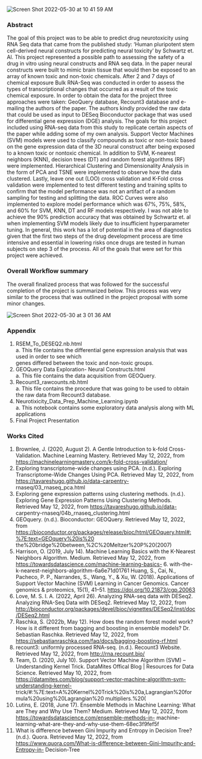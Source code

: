 

![Screen Shot 2022-05-30 at 10 41 59 AM](https://user-images.githubusercontent.com/90015489/171015553-b39b55e0-19ba-465c-8456-2e25d88b4b5c.png)


### Abstract

The goal of this project was to be able to predict drug neurotoxicity using RNA Seq data that came from
the published study: ‘Human pluripotent stem cell-derived neural constructs for predicting neural toxicity’ by
Schwartz et. Al. This project represented a possible path to assessing the safety of a drug in vitro using neural
constructs and RNA seq data. In the paper neural constructs were built to mimic brain tissue that would then
be exposed to an array of known toxic and non-toxic chemicals. After 2 and 7 days of chemical exposure Bulk
RNA-Seq was conducted in order to assess the types of transcriptional changes that occurred as a result of the
toxic chemical exposure.
In order to obtain the data for the project three approaches were taken: GeoQuery database, Recount3
database and e-mailing the authors of the paper. The authors kindly provided the raw data that could be used
as input to DESeq Bioconductor package that was used for differential gene expression (DGE) analysis.
The goals for this project included using RNA-seq data from this study to replicate certain aspects of the
paper while adding some of my own analysis. Support Vector Machines (SVM) models were used to classify
compounds as toxic or non-toxic based on the gene expression data of the 3D neural construct after being
exposed to a known toxic or nontoxic chemical. In addition to SVM, K-nearest neighbors (KNN), decision trees
(DT) and random forest algorithms (RF) were implemented. Hierarchical Clustering and Dimensionality Analysis
in the form of PCA and TSNE were implemented to observe how the data clustered. Lastly, leave one out (LOO)
cross validation and K-Fold cross validation were implemented to test different testing and training splits to
confirm that the model performance was not an artifact of a random sampling for testing and splitting the data.
ROC Curves were also implemented to explore model performance which was 67%, 75%, 58%, and 60% for
SVM, KNN, DT and RF models respectively. I was not able to achieve the 90% prediction accuracy that was
obtained by Schwartz et. al when implementing SVM models likely due to insufficient hyperparameter tuning.
In general, this work has a lot of potential in the area of diagnostics given that the first two steps of the drug
development process are time intensive and essential in lowering risks once drugs are tested in human subjects
on step 3 of the process. All of the goals that were set for this project were achieved.

### Overall Workflow summary
The overall finalized process that was followed for the successful completion of the project is summarized
below. This process was very similar to the process that was outlined in the project proposal with some minor
changes. 

![Screen Shot 2022-05-30 at 3 01 36 AM](https://user-images.githubusercontent.com/90015489/170935405-cf75ec5c-8f10-4d88-8eb8-67d5c46596f4.png)

### Appendix

1. RSEM_To_DESEQ2.nb.html <br>
a. This file contains the differential gene expression analysis that was used in order to see which <br>
genes differed between the toxic and non-toxic groups.  <br>
2. GEOQuery Data Exploration- Neural Constructs.html <br>
a. This file contains the data acquisition from GEOQuery. <br>
3. Recount3_rawcounts.nb.html <br>
a. This file contains the procedure that was going to be used to obtain the raw data from Recount3 database. <br>
4. Neurotixicity_Data_Prep_Machine_Learning.ipynb <br>
a. This notebook contains some exploratory data analysis along with ML applications <br>
5. Final Project Presentation 

### Works Cited

1. Brownlee, J. (2020, August 2). A Gentle Introduction to k-fold Cross-Validation. Machine Learning Mastery. Retrieved May 12, 2022, from https://machinelearningmastery.com/k-fold-cross-validation/
2. Exploring transcriptome-wide changes using PCA. (n.d.). Exploring Transcriptome-Wide Changes Using
PCA. Retrieved May 12, 2022, from https://tavareshugo.github.io/data-carpentry-
rnaseq/03_rnaseq_pca.html
3. Exploring gene expression patterns using clustering methods. (n.d.). Exploring Gene Expression Patterns
Using Clustering Methods. Retrieved May 12, 2022, from https://tavareshugo.github.io/data-
carpentry-rnaseq/04b_rnaseq_clustering.html
4. GEOquery. (n.d.). Bioconductor: GEOQuery. Retrieved May 12, 2022, from
https://bioconductor.org/packages/release/bioc/html/GEOquery.html#:%7E:text=GEOquery%20is%20
the%20bridge%20between,%2C%20Meltzer%20P%20(2007)
5. Harrison, O. (2019, July 14). Machine Learning Basics with the K-Nearest Neighbors Algorithm.
Medium. Retrieved May 12, 2022, from https://towardsdatascience.com/machine-learning-basics- 6. with-the-k-nearest-neighbors-algorithm-6a6e71d01761
Huang, S., Cai, N., Pacheco, P. P., Narrandes, S., Wang, Y., & Xu, W. (2018). Applications of Support Vector Machine (SVM) Learning in Cancer Genomics. Cancer genomics & proteomics, 15(1), 41–51.  https://doi.org/10.21873/cgp.20063
7. Love, M. S. I. A. (2022, April 26). Analyzing RNA-seq data with DESeq2. Analyzing RNA-Seq Data with DESeq2. Retrieved May 12, 2022, from http://bioconductor.org/packages/devel/bioc/vignettes/DESeq2/inst/doc/DESeq2.html
8. Raschka, S. (2022b, May 12). How does the random forest model work? How is it different from bagging and boosting in ensemble models? Dr. Sebastian Raschka. Retrieved May 12, 2022, from https://sebastianraschka.com/faq/docs/bagging-boosting-rf.html
9. recount3: uniformly processed RNA-seq. (n.d.). Recount3 Website. Retrieved May 12, 2022, from http://rna.recount.bio/
10. Team, D. (2020, July 10). Support Vector Machine Algorithm (SVM) – Understanding Kernel Trick. DataMites Offical Blog | Resources for Data Science. Retrieved May 10, 2022, from https://datamites.com/blog/support-vector-machine-algorithm-svm-understanding-kernel- trick/#:%7E:text=A%20Kernel%20Trick%20is%20a,Lagrangian%20formula%20using%20Lagrangian%20 multipliers.%20(
11. Lutins, E. (2018, June 17). Ensemble Methods in Machine Learning: What are They and Why Use Them? Medium. Retrieved May 12, 2022, from https://towardsdatascience.com/ensemble-methods-in- machine-learning-what-are-they-and-why-use-them-68ec3f9fef5f
12. What is difference between Gini Impurity and Entropy in Decision Tree? (n.d.). Quora. Retrieved May 12, 2022, from https://www.quora.com/What-is-difference-between-Gini-Impurity-and-Entropy-in- Decision-Tree
